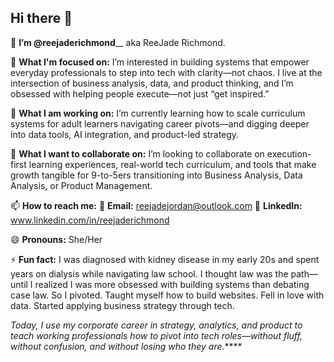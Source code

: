 ## Hi there 👋

👋 **I’m @reejaderichmond**__ aka ReeJade Richmond.

👀 **What I'm focused on:** I’m interested in building systems that empower everyday professionals to step into tech with clarity—not chaos. I live at the intersection of business analysis, data, and product thinking, and I’m obsessed with helping people execute—not just “get inspired.”

🌱 **What I am working on:** I’m currently learning how to scale curriculum systems for adult learners navigating career pivots—and digging deeper into data tools, AI integration, and product-led strategy.

💞️ **What I want to collaborate on:** I’m looking to collaborate on execution-first learning experiences, real-world tech curriculum, and tools that make growth tangible for 9-to-5ers transitioning into Business Analysis, Data Analysis, or Product Management.

📫 **How to reach me:**
📩 **Email:** reejadejordan@outlook.com
💼 **LinkedIn:** www.linkedin.com/in/reejaderichmond

😄 **Pronouns:** She/Her

⚡ **Fun fact:**
I was diagnosed with kidney disease in my early 20s and spent years on dialysis while navigating law school. I thought law was the path—until I realized I was more obsessed with building systems than debating case law.
So I pivoted. Taught myself how to build websites. Fell in love with data. Started applying business strategy through tech.

_Today, I use my corporate career in strategy, analytics, and product to teach working professionals how to pivot into tech roles—without fluff, without confusion, and without losing who they are._****

<!--
**reejaderichmond/reejaderichmond** is a ✨ _special_ ✨ repository because its `README.md` (this file) appears on your GitHub profile.

Here are some ideas to get you started:

- 🔭 I’m currently working on ...
- 🌱 I’m currently learning ...
- 👯 I’m looking to collaborate on ...
- 🤔 I’m looking for help with ...
- 💬 Ask me about ...
- 📫 How to reach me: ...
- 😄 Pronouns: ...
- ⚡ Fun fact: ...
-->
